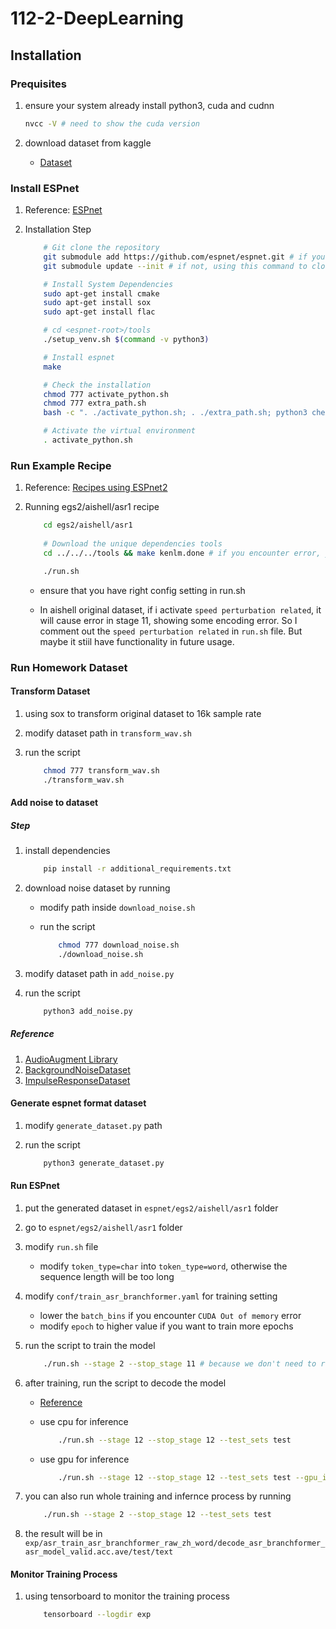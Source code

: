# 112-2-DeepLearning

## Installation

### Prequisites

1. ensure your system already install python3, cuda and cudnn

    ```bash
    nvcc -V # need to show the cuda version
    ```

2. download dataset from kaggle

    - [Dataset](https://www.kaggle.com/competitions/nycu-iass-dl2024-taiwanese-asr/data)

### Install ESPnet

1. Reference: [ESPnet](https://espnet.github.io/espnet/installation.html#step-2-installation-espnet)

2. Installation Step

    ```bash
        # Git clone the repository
        git submodule add https://github.com/espnet/espnet.git # if you first time clone the repository
        git submodule update --init # if not, using this command to clone and update the submodule

        # Install System Dependencies
        sudo apt-get install cmake
        sudo apt-get install sox
        sudo apt-get install flac

        # cd <espnet-root>/tools
        ./setup_venv.sh $(command -v python3)

        # Install espnet
        make

        # Check the installation
        chmod 777 activate_python.sh
        chmod 777 extra_path.sh
        bash -c ". ./activate_python.sh; . ./extra_path.sh; python3 check_install.py"

        # Activate the virtual environment
        . activate_python.sh
    ```

### Run Example Recipe

1. Reference: [Recipes using ESPnet2](https://espnet.github.io/espnet/espnet2_tutorial.html)

2. Running egs2/aishell/asr1 recipe

    ```bash
        cd egs2/aishell/asr1
        
        # Download the unique dependencies tools
        cd ../../../tools && make kenlm.done # if you encounter error, you can try to run `make kenlm.done` again

        ./run.sh
    ```
    
    - ensure that you have right config setting in run.sh

    - In aishell original dataset, if i activate `speed perturbation related`, it will cause error in stage 11, showing some encoding error. So I comment out the `speed perturbation related` in `run.sh` file. But maybe it stiil have functionality in future usage.

### Run Homework Dataset

#### Transform Dataset

1. using sox to transform original dataset to 16k sample rate

2. modify dataset path in `transform_wav.sh`

3. run the script

    ```bash
        chmod 777 transform_wav.sh
        ./transform_wav.sh
    ```

#### Add noise to dataset

##### Step

1. install dependencies

    ```bash
        pip install -r additional_requirements.txt
    ```

2. download noise dataset by running 

    - modify path inside `download_noise.sh`

    - run the script
        ```bash
            chmod 777 download_noise.sh
            ./download_noise.sh
        ```

3. modify dataset path in `add_noise.py`

4. run the script

    ```bash
        python3 add_noise.py
    ```

##### Reference

1. [AudioAugment Library](https://github.com/iver56/audiomentations)
2. [BackgroundNoiseDataset](https://github.com/karolpiczak/ESC-50#download)
3. [ImpulseResponseDataset](http://www.echothief.com/)

#### Generate espnet format dataset

1. modify `generate_dataset.py` path

2. run the script

    ```bash
        python3 generate_dataset.py
    ```

#### Run ESPnet

1. put the generated dataset in `espnet/egs2/aishell/asr1` folder

2. go to `espnet/egs2/aishell/asr1` folder

2. modify `run.sh` file

    - modify `token_type=char` into `token_type=word`, otherwise the sequence length will be too long

3. modify `conf/train_asr_branchformer.yaml` for training setting

    - lower the `batch_bins` if you encounter `CUDA Out of memory` error
    - modify `epoch` to higher value if you want to train more epochs

4. run the script to train the model

    ```bash
        ./run.sh --stage 2 --stop_stage 11 # because we don't need to run original dataset download and preprocess
    ```

5. after training, run the script to decode the model

    - [Reference](https://github.com/espnet/espnet/blob/master/egs2/TEMPLATE/asr1/README_multitask.md#how-to-run)

    - use cpu for inference
        ```bash
            ./run.sh --stage 12 --stop_stage 12 --test_sets test
        ```

    - use gpu for inference
        ```bash
            ./run.sh --stage 12 --stop_stage 12 --test_sets test --gpu_inference true
        ```

6. you can also run whole training and infernce process by running

    ```bash
        ./run.sh --stage 2 --stop_stage 12 --test_sets test
    ```

7. the result will be in `exp/asr_train_asr_branchformer_raw_zh_word/decode_asr_branchformer_asr_model_valid.acc.ave/test/text`

#### Monitor Training Process

1. using tensorboard to monitor the training process

    ```bash
        tensorboard --logdir exp
    ```